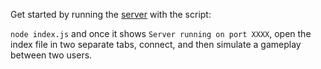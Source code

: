Get started by running the [server](https://github.com/yinndlovu/flags-quiz) with the script:

`node index.js` and once it shows `Server running on port XXXX`, open the index file in two separate tabs, connect, and then simulate a gameplay between two users.
